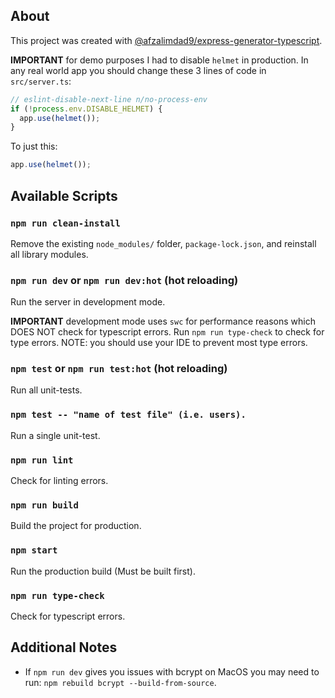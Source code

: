 ## About

This project was created with [@afzalimdad9/express-generator-typescript](https://github.com/afzalimdad9/express-generator-typescript).

**IMPORTANT** for demo purposes I had to disable `helmet` in production. In any real world app you should change these 3 lines of code in `src/server.ts`:

```ts
// eslint-disable-next-line n/no-process-env
if (!process.env.DISABLE_HELMET) {
  app.use(helmet());
}
```

To just this:

```ts
app.use(helmet());
```

## Available Scripts

### `npm run clean-install`

Remove the existing `node_modules/` folder, `package-lock.json`, and reinstall all library modules.

### `npm run dev` or `npm run dev:hot` (hot reloading)

Run the server in development mode.<br/>

**IMPORTANT** development mode uses `swc` for performance reasons which DOES NOT check for typescript errors. Run `npm run type-check` to check for type errors. NOTE: you should use your IDE to prevent most type errors.

### `npm test` or `npm run test:hot` (hot reloading)

Run all unit-tests.

### `npm test -- "name of test file" (i.e. users).`

Run a single unit-test.

### `npm run lint`

Check for linting errors.

### `npm run build`

Build the project for production.

### `npm start`

Run the production build (Must be built first).

### `npm run type-check`

Check for typescript errors.

## Additional Notes

- If `npm run dev` gives you issues with bcrypt on MacOS you may need to run: `npm rebuild bcrypt --build-from-source`.
